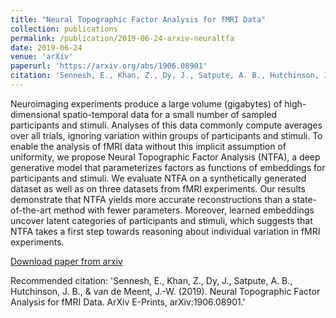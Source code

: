 ```yaml
---
title: "Neural Topographic Factor Analysis for fMRI Data"
collection: publications
permalink: /publication/2019-06-24-arxiv-neuraltfa
date: 2019-06-24
venue: 'arXiv'
paperurl: 'https://arxiv.org/abs/1906.08901'
citation: 'Sennesh, E., Khan, Z., Dy, J., Satpute, A. B., Hutchinson, J. B., & van de Meent, J.-W. (2019). Neural Topographic Factor Analysis for fMRI Data. ArXiv E-Prints, arXiv:1906.08901.'
---
```

Neuroimaging experiments produce a large volume (gigabytes) of high-dimensional spatio-temporal data for a small number of sampled participants and stimuli. Analyses of this data commonly compute averages over all trials, ignoring variation within groups of participants and stimuli. To enable the analysis of fMRI data without this implicit assumption of uniformity, we propose Neural Topographic Factor Analysis (NTFA), a deep generative model that parameterizes factors as functions of embeddings for participants and stimuli. We evaluate NTFA on a synthetically generated dataset as well as on three datasets from fMRI experiments. Our results demonstrate that NTFA yields more accurate reconstructions than a state-of-the-art method with fewer parameters. Moreover, learned embeddings uncover latent categories of participants and stimuli, which suggests that NTFA takes a first step towards reasoning about individual variation in fMRI experiments.

[Download paper from arxiv](https://arxiv.org/abs/1811.05965)

Recommended citation: 'Sennesh, E., Khan, Z., Dy, J., Satpute, A. B., Hutchinson, J. B., & van de Meent, J.-W. (2019). Neural Topographic Factor Analysis for fMRI Data. ArXiv E-Prints, arXiv:1906.08901.'
